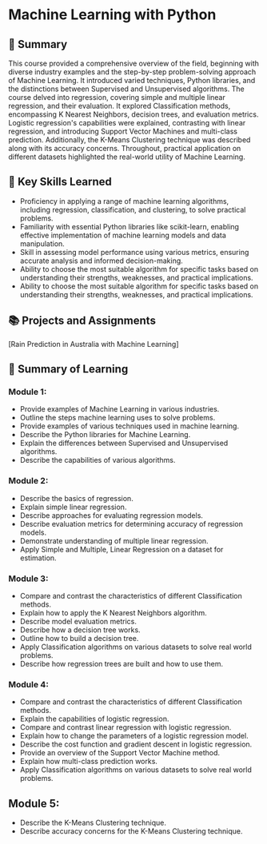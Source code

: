 # Machine Learning with Python
## 📑 Summary
This course provided a comprehensive overview of the field, beginning with diverse industry examples and the step-by-step problem-solving approach of Machine Learning. It introduced varied techniques, Python libraries, and the distinctions between Supervised and Unsupervised algorithms. The course delved into regression, covering simple and multiple linear regression, and their evaluation. It explored Classification methods, encompassing K Nearest Neighbors, decision trees, and evaluation metrics. Logistic regression's capabilities were explained, contrasting with linear regression, and introducing Support Vector Machines and multi-class prediction. Additionally, the K-Means Clustering technique was described along with its accuracy concerns. Throughout, practical application on different datasets highlighted the real-world utility of Machine Learning.

## 🔑 Key Skills Learned
- Proficiency in applying a range of machine learning algorithms, including regression, classification, and clustering, to solve practical problems.
- Familiarity with essential Python libraries like scikit-learn, enabling effective implementation of machine learning models and data manipulation.
- Skill in assessing model performance using various metrics, ensuring accurate analysis and informed decision-making.
- Ability to choose the most suitable algorithm for specific tasks based on understanding their strengths, weaknesses, and practical implications.
- Ability to choose the most suitable algorithm for specific tasks based on understanding their strengths, weaknesses, and practical implications.

## 📚 Projects and Assignments
[Rain Prediction in Australia with Machine Learning]

## 📑 Summary of Learning

### Module 1:
- Provide examples of Machine Learning in various industries.
- Outline the steps machine learning uses to solve problems.
- Provide examples of various techniques used in machine learning.
- Describe the Python libraries for Machine Learning.
- Explain the differences between Supervised and Unsupervised algorithms.
- Describe the capabilities of various algorithms.

### Module 2:
- Describe the basics of regression.
- Explain simple linear regression.
- Describe approaches for evaluating regression models.
- Describe evaluation metrics for determining accuracy of regression models.
- Demonstrate understanding of multiple linear regression.
- Apply Simple and Multiple, Linear Regression on a dataset for estimation.

### Module 3:
- Compare and contrast the characteristics of different Classification methods.
- Explain how to apply the K Nearest Neighbors algorithm.
- Describe model evaluation metrics.
- Describe how a decision tree works.
- Outline how to build a decision tree.
- Apply Classification algorithms on various datasets to solve real world problems.
- Describe how regression trees are built and how to use them.

### Module 4:
- Compare and contrast the characteristics of different Classification methods.
- Explain the capabilities of logistic regression.
- Compare and contrast linear regression with logistic regression.
- Explain how to change the parameters of a logistic regression model.
- Describe the cost function and gradient descent in logistic regression.
- Provide an overview of the Support Vector Machine method.
- Explain how multi-class prediction works.
- Apply Classification algorithms on various datasets to solve real world problems.

## Module 5:
- Describe the K-Means Clustering technique.
- Describe accuracy concerns for the K-Means Clustering technique.

